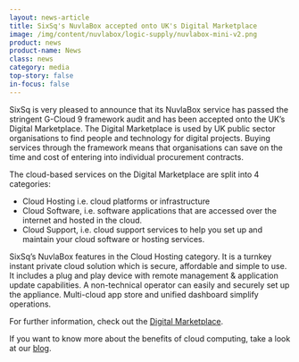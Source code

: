 ```yaml
---
layout: news-article
title: SixSq's NuvlaBox accepted onto UK's Digital Marketplace
image: /img/content/nuvlabox/logic-supply/nuvlabox-mini-v2.png
product: news
product-name: News
class: news
category: media
top-story: false
in-focus: false
---
```


SixSq is very pleased to announce that its NuvlaBox service has passed the stringent G-Cloud 9 framework audit and has been accepted onto the UK’s Digital Marketplace. The Digital Marketplace is used by UK public sector organisations to find people and technology for digital projects. Buying services through the framework means that organisations can save on the time and cost of entering into individual procurement contracts.

The cloud-based services on the Digital Marketplace are split into 4 categories:

- Cloud Hosting i.e. cloud platforms or infrastructure
- Cloud Software, i.e. software applications that are accessed over the internet and hosted in the cloud.
- Cloud Support, i.e. cloud support services to help you set up and maintain your cloud software or hosting services.


SixSq’s NuvlaBox features in the Cloud Hosting category. It is a turnkey instant private cloud solution which is secure, affordable and simple to use. It includes a plug and play device with remote management & application update capabilities. A non-technical operator can easily and securely set up the appliance. Multi-cloud app store and unified dashboard simplify operations.

For further information, check out the [Digital Marketplace](https://www.digitalmarketplace.service.gov.uk/g-cloud/services/327544682430488).

If you want to know more about the benefits of cloud computing, take a look at our [blog](https://media.sixsq.com/blog/what-is-cloud-technology).